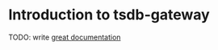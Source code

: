 # Introduction to tsdb-gateway

TODO: write [great documentation](http://jacobian.org/writing/great-documentation/what-to-write/)
